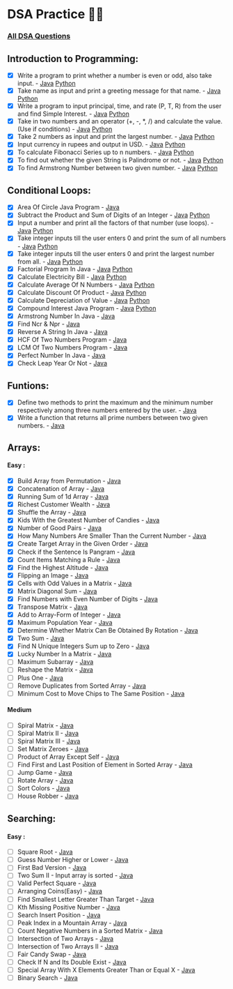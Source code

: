 # DSA Practice 👨‍💻

### [All DSA Questions](https://github.com/kunal-kushwaha/DSA-Bootcamp-Java/tree/main/assignments)

## Introduction to Programming:
- [x] Write a program to print whether a number is even or odd, also take input. - [Java](https://github.com/ParagD25/DSA_Practice/blob/master/Java/Introduction/odd_or_even.java) [Python](https://github.com/ParagD25/DSA_Practice/blob/master/Python/Introduction/odd_even.py)
- [x] Take name as input and print a greeting message for that name. - [Java](https://github.com/ParagD25/DSA_Practice/blob/master/Java/Introduction/greet.java) [Python](https://github.com/ParagD25/DSA_Practice/blob/master/Python/Introduction/greet.py)
- [x] Write a program to input principal, time, and rate (P, T, R) from the user and find Simple Interest. - [Java](https://github.com/ParagD25/DSA_Practice/blob/master/Java/Introduction/simple_interest.java) [Python](https://github.com/ParagD25/DSA_Practice/blob/master/Python/Introduction/simple_interest.py)
- [x] Take in two numbers and an operator (+, -, *, /) and calculate the value. (Use if conditions) - [Java](https://github.com/ParagD25/DSA_Practice/blob/master/Java/Introduction/basic_calculator.java) [Python](https://github.com/ParagD25/DSA_Practice/blob/master/Python/Introduction/basic_calc.py)
- [x] Take 2 numbers as input and print the largest number. - [Java](https://github.com/ParagD25/DSA_Practice/blob/master/Java/Introduction/currency.java) [Python](https://github.com/ParagD25/DSA_Practice/blob/master/Python/Introduction/largest.py)
- [x] Input currency in rupees and output in USD. - [Java](https://github.com/ParagD25/DSA_Practice/blob/master/Java/Introduction/currency.java) [Python](https://github.com/ParagD25/DSA_Practice/blob/master/Python/Introduction/currency.py)
- [x] To calculate Fibonacci Series up to n numbers. - [Java](https://github.com/ParagD25/DSA_Practice/blob/master/Java/Introduction/fibb.java) [Python](https://github.com/ParagD25/DSA_Practice/blob/master/Python/Introduction/fibb.py)
- [x] To find out whether the given String is Palindrome or not. - [Java](https://github.com/ParagD25/DSA_Practice/blob/master/Java/Introduction/pallindrome.java) [Python](https://github.com/ParagD25/DSA_Practice/blob/master/Python/Introduction/palindrome.py)
- [x] To find Armstrong Number between two given number. - [Java](https://github.com/ParagD25/DSA_Practice/blob/master/Java/Introduction/armstrong.java) [Python](https://github.com/ParagD25/DSA_Practice/blob/master/Python/Introduction/armstrong.py)

## Conditional Loops:
- [x] Area Of Circle Java Program - [Java](https://github.com/ParagD25/DSA_Practice/blob/master/Java/Conditional%20Loops/area.java)
- [x] Subtract the Product and Sum of Digits of an Integer - [Java](https://github.com/ParagD25/DSA_Practice/blob/master/Java/Conditional%20Loops/p_and_s.java) [Python](https://github.com/ParagD25/DSA_Practice/blob/master/Python/Conditional%20Loops/sumproduct.py)
- [x] Input a number and print all the factors of that number (use loops). - [Java](https://github.com/ParagD25/DSA_Practice/blob/master/Java/Conditional%20Loops/factor.java) [Python](https://github.com/ParagD25/DSA_Practice/blob/master/Python/Conditional%20Loops/factors.py)
- [x] Take integer inputs till the user enters 0 and print the sum of all numbers - [Java](https://github.com/ParagD25/DSA_Practice/blob/master/Java/Conditional%20Loops/sum.java) [Python](https://github.com/ParagD25/DSA_Practice/blob/master/Python/Conditional%20Loops/sum.py)
- [x] Take integer inputs till the user enters 0 and print the largest number from all. - [Java](https://github.com/ParagD25/DSA_Practice/blob/master/Java/Conditional%20Loops/largest.java) [Python](https://github.com/ParagD25/DSA_Practice/blob/master/Python/Conditional%20Loops/largest.py)
- [x] Factorial Program In Java - [Java](https://github.com/ParagD25/DSA_Practice/blob/master/Java/Conditional%20Loops/factorial.java) [Python](https://github.com/ParagD25/DSA_Practice/blob/master/Python/Conditional%20Loops/factorial.py)
- [x] Calculate Electricity Bill - [Java](https://github.com/ParagD25/DSA_Practice/blob/master/Java/Conditional%20Loops/electricity.java) [Python](https://github.com/ParagD25/DSA_Practice/blob/master/Python/Conditional%20Loops/electricity.py)
- [x] Calculate Average Of N Numbers - [Java](https://github.com/ParagD25/DSA_Practice/blob/master/Java/Conditional%20Loops/average.java) [Python](https://github.com/ParagD25/DSA_Practice/blob/master/Python/Conditional%20Loops/average.py)
- [x] Calculate Discount Of Product - [Java](https://github.com/ParagD25/DSA_Practice/blob/master/Java/Conditional%20Loops/discount.java) [Python](https://github.com/ParagD25/DSA_Practice/blob/master/Python/Conditional%20Loops/discount.py)
- [x] Calculate Depreciation of Value - [Java](https://github.com/ParagD25/DSA_Practice/blob/master/Java/Conditional%20Loops/depreciation.java) [Python](https://github.com/ParagD25/DSA_Practice/blob/master/Python/Conditional%20Loops/depriciation.py)
- [x] Compound Interest Java Program - [Java](https://github.com/ParagD25/DSA_Practice/blob/master/Java/Conditional%20Loops/compund.java) [Python](https://github.com/ParagD25/DSA_Practice/blob/master/Python/Conditional%20Loops/compound.py)
- [x] Armstrong Number In Java - [Java](https://github.com/ParagD25/DSA_Practice/blob/master/Java/Conditional%20Loops/armstrong.java)
- [x] Find Ncr & Npr - [Java](https://github.com/ParagD25/DSA_Practice/blob/master/Java/Conditional%20Loops/npr_and_ncr.java)
- [x] Reverse A String In Java - [Java](https://github.com/ParagD25/DSA_Practice/blob/master/Java/Conditional%20Loops/reverse.java)
- [x] HCF Of Two Numbers Program - [Java](https://github.com/ParagD25/DSA_Practice/blob/master/Java/Conditional%20Loops/hcf.java)
- [x] LCM Of Two Numbers Program - [Java](https://github.com/ParagD25/DSA_Practice/blob/master/Java/Conditional%20Loops/lcm.java)
- [x] Perfect Number In Java - [Java](https://github.com/ParagD25/DSA_Practice/blob/master/Java/Conditional%20Loops/perfect.java)
- [x] Check Leap Year Or Not - [Java](https://github.com/ParagD25/DSA_Practice/blob/master/Java/Conditional%20Loops/leap.java)

## Funtions:
- [x] Define two methods to print the maximum and the minimum number respectively among three numbers entered by the user. - [Java](https://github.com/ParagD25/DSA_Practice/blob/master/Java/Funtions/max_min.java)
- [x] Write a function that returns all prime numbers between two given numbers. - [Java](https://github.com/ParagD25/DSA_Practice/blob/master/Java/Funtions/prime.java)

## Arrays:

#### Easy :
- [x] Build Array from Permutation - [Java](https://github.com/ParagD25/DSA_Practice/blob/master/Java/Array/permutation.java)
- [x] Concatenation of Array - [Java](https://github.com/ParagD25/DSA_Practice/blob/master/Java/Array/concatenation.java)
- [x] Running Sum of 1d Array - [Java](https://github.com/ParagD25/DSA_Practice/blob/master/Java/Array/runningSum.java)
- [x] Richest Customer Wealth - [Java](https://github.com/ParagD25/DSA_Practice/blob/master/Java/Array/wealth.java)
- [x] Shuffle the Array - [Java](https://github.com/ParagD25/DSA_Practice/blob/master/Java/Array/shuffle.java)
- [x] Kids With the Greatest Number of Candies - [Java](https://github.com/ParagD25/DSA_Practice/blob/master/Java/Array/extracandy.java)
- [x] Number of Good Pairs - [Java](https://github.com/ParagD25/DSA_Practice/blob/master/Java/Array/goodpairs.java)
- [x] How Many Numbers Are Smaller Than the Current Number - [Java](https://github.com/ParagD25/DSA_Practice/blob/master/Java/Array/smaller.java)
- [x] Create Target Array in the Given Order - [Java](https://github.com/ParagD25/DSA_Practice/blob/master/Java/Array/target.java)
- [x] Check if the Sentence Is Pangram - [Java](https://github.com/ParagD25/DSA_Practice/blob/master/Java/Array/pangram.java)
- [x] Count Items Matching a Rule - [Java](https://github.com/ParagD25/DSA_Practice/blob/master/Java/Array/countItem.java)
- [x] Find the Highest Altitude - [Java](https://github.com/ParagD25/DSA_Practice/blob/master/Java/Array/altitude.java)
- [x] Flipping an Image - [Java](https://github.com/ParagD25/DSA_Practice/blob/master/Java/Array/invertImage.java)
- [x] Cells with Odd Values in a Matrix - [Java](https://github.com/ParagD25/DSA_Practice/blob/master/Java/Array/oddVal.java)
- [x] Matrix Diagonal Sum - [Java](https://github.com/ParagD25/DSA_Practice/blob/master/Java/Array/diagonalSum.java)
- [x] Find Numbers with Even Number of Digits - [Java](https://github.com/ParagD25/DSA_Practice/blob/master/Java/Array/evenDigit.java)
- [x] Transpose Matrix - [Java](https://github.com/ParagD25/DSA_Practice/blob/master/Java/Array/transpose.java)
- [x] Add to Array-Form of Integer - [Java](https://github.com/ParagD25/DSA_Practice/blob/master/Java/Array/arrayInt.java)
- [x] Maximum Population Year - [Java](https://github.com/ParagD25/DSA_Practice/blob/master/Java/Array/maxPop.java)
- [x] Determine Whether Matrix Can Be Obtained By Rotation - [Java](https://github.com/ParagD25/DSA_Practice/blob/master/Java/Array/rotation.java)
- [x] Two Sum - [Java](https://github.com/ParagD25/DSA_Practice/blob/master/Java/Array/twosum.java)
- [x] Find N Unique Integers Sum up to Zero - [Java](https://github.com/ParagD25/DSA_Practice/blob/master/Java/Array/nunique.java)
- [x] Lucky Number In a Matrix - [Java](https://github.com/ParagD25/DSA_Practice/blob/master/Java/Array/lucky.java)
- [ ] Maximum Subarray - [Java](https://github.com/ParagD25/DSA_Practice/blob/master/Java/Array/maxsub.java)
- [ ] Reshape the Matrix - [Java](https://github.com/ParagD25/DSA_Practice/blob/master/Java/Array/reshape.java)
- [ ] Plus One - [Java](https://github.com/ParagD25/DSA_Practice/blob/master/Java/Array/plusOne.java)
- [ ] Remove Duplicates from Sorted Array - [Java](https://github.com/ParagD25/DSA_Practice/blob/master/Java/Array/removeDupl.java)
- [ ] Minimum Cost to Move Chips to The Same Position - [Java](https://github.com/ParagD25/DSA_Practice/blob/master/Java/Array/minCost.java)

#### Medium
- [ ] Spiral Matrix - [Java](https://github.com/ParagD25/DSA_Practice/blob/master/Java/Array/spiral1.java)
- [ ] Spiral Matrix II - [Java](https://github.com/ParagD25/DSA_Practice/blob/master/Java/Array/spiral2.java)
- [ ] Spiral Matrix III - [Java](https://github.com/ParagD25/DSA_Practice/blob/master/Java/Array/spiral3.java)
- [ ] Set Matrix Zeroes - [Java](https://github.com/ParagD25/DSA_Practice/blob/master/Java/Array/matZero.java)
- [ ] Product of Array Except Self - [Java](https://github.com/ParagD25/DSA_Practice/blob/master/Java/Array/productArray.java)
- [ ] Find First and Last Position of Element in Sorted Array - [Java](https://github.com/ParagD25/DSA_Practice/blob/master/Java/Array/firstAndLast.java)
- [ ] Jump Game - [Java](https://github.com/ParagD25/DSA_Practice/blob/master/Java/Array/jump.java)
- [ ] Rotate Array - [Java](https://github.com/ParagD25/DSA_Practice/blob/master/Java/Array/rotateArray.java)
- [ ] Sort Colors - [Java](https://github.com/ParagD25/DSA_Practice/blob/master/Java/Array/sortColor.java)
- [ ] House Robber - [Java](https://github.com/ParagD25/DSA_Practice/blob/master/Java/Array/houseRobber.java)

<!-- #### Hard -->
<!-- - [ ] Max Value of Equation -->
<!-- - [ ] First Missing Positive -->
<!-- - [ ] Good Array -->


## Searching:

#### Easy :
- [ ] Square Root - [Java]()
- [ ] Guess Number Higher or Lower - [Java]()
- [ ] First Bad Version - [Java]()
- [ ] Two Sum II - Input array is sorted - [Java]()
- [ ] Valid Perfect Square - [Java]()
- [ ] Arranging Coins(Easy) - [Java]()
- [ ] Find Smallest Letter Greater Than Target - [Java]()
- [ ] Kth Missing Positive Number - [Java]()
- [ ] Search Insert Position - [Java]()
- [ ] Peak Index in a Mountain Array - [Java]()
- [ ] Count Negative Numbers in a Sorted Matrix - [Java]()
- [ ] Intersection of Two Arrays - [Java]()
- [ ] Intersection of Two Arrays II - [Java]()
- [ ] Fair Candy Swap - [Java]()
- [ ] Check If N and Its Double Exist - [Java]()
- [ ] Special Array With X Elements Greater Than or Equal X - [Java]()
- [ ] Binary Search - [Java]()

<!-- #### Medium : -->
<!-- - [ ] Find First and Last Position of Element in Sorted Array - [Java]() -->
<!-- - [ ] Single Element in a Sorted Array - [Java]() -->
<!-- - [ ] Search in Rotated Sorted Array - [Java]() -->
<!-- - [ ] Search in Rotated Sorted Array II - [Java]() -->
<!-- - [ ] Find Minimum in Rotated Sorted Array - [Java]() -->
<!-- - [ ] Find Peak Element - [Java]() -->
<!-- - [ ] Find Right Interval - [Java]() -->
<!-- - [ ] Reach a Number - [Java]() -->
<!-- - [ ] Maximum Value at a Given Index in a Bounded Array - [Java]() -->
<!-- - [ ] Koko Eating Bananas - [Java]() -->
<!-- - [ ] Minimum Absolute Sum Difference - [Java]() -->
<!-- - [ ] Search a 2D Matrix - [Java]() -->
<!-- - [ ] Find a Peak Element II - [Java]() -->
<!-- - [ ] Frequency of the Most Frequent Element - [Java]() -->
<!-- - [ ] Find the Duplicate Number - [Java]() -->
<!-- - [ ] Capacity To Ship Packages Within D Days - [Java]() -->
<!-- - [ ] 4 Sum - [Java]() -->

<!-- #### Hard :  -->
<!-- - [ ] Median of Two Sorted Arrays  -->
<!-- - [ ] Find Minimum in Rotated Sorted Array II  -->
<!-- - [ ] Aggressive cows  -->
<!-- - [ ] Book allocation  -->
<!-- - [ ] Split Array Largest Sum  -->
<!-- - [ ] Find in Mountain Array  -->
<!-- - [ ] Count smaller number after Self  -->
<!-- - [ ] Divide Chocolate Problem -->
